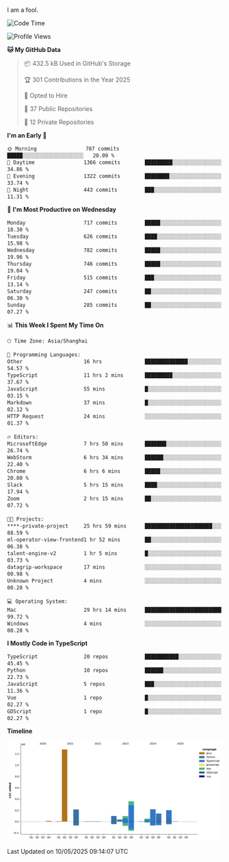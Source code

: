 I am a fool.

<!--START_SECTION:waka-->
![Code Time](http://img.shields.io/badge/Code%20Time-2%2C994%20hrs%2044%20mins-blue)

![Profile Views](http://img.shields.io/badge/Profile%20Views-2-blue)

**🐱 My GitHub Data** 

> 📦 432.5 kB Used in GitHub's Storage 
 > 
> 🏆 301 Contributions in the Year 2025
 > 
> 💼 Opted to Hire
 > 
> 📜 37 Public Repositories 
 > 
> 🔑 12 Private Repositories 
 > 
**I'm an Early 🐤** 

```text
🌞 Morning                787 commits         █████░░░░░░░░░░░░░░░░░░░░   20.09 % 
🌆 Daytime                1366 commits        █████████░░░░░░░░░░░░░░░░   34.86 % 
🌃 Evening                1322 commits        ████████░░░░░░░░░░░░░░░░░   33.74 % 
🌙 Night                  443 commits         ███░░░░░░░░░░░░░░░░░░░░░░   11.31 % 
```
📅 **I'm Most Productive on Wednesday** 

```text
Monday                   717 commits         █████░░░░░░░░░░░░░░░░░░░░   18.30 % 
Tuesday                  626 commits         ████░░░░░░░░░░░░░░░░░░░░░   15.98 % 
Wednesday                782 commits         █████░░░░░░░░░░░░░░░░░░░░   19.96 % 
Thursday                 746 commits         █████░░░░░░░░░░░░░░░░░░░░   19.04 % 
Friday                   515 commits         ███░░░░░░░░░░░░░░░░░░░░░░   13.14 % 
Saturday                 247 commits         ██░░░░░░░░░░░░░░░░░░░░░░░   06.30 % 
Sunday                   285 commits         ██░░░░░░░░░░░░░░░░░░░░░░░   07.27 % 
```


📊 **This Week I Spent My Time On** 

```text
🕑︎ Time Zone: Asia/Shanghai

💬 Programming Languages: 
Other                    16 hrs              ██████████████░░░░░░░░░░░   54.57 % 
TypeScript               11 hrs 2 mins       █████████░░░░░░░░░░░░░░░░   37.67 % 
JavaScript               55 mins             █░░░░░░░░░░░░░░░░░░░░░░░░   03.15 % 
Markdown                 37 mins             █░░░░░░░░░░░░░░░░░░░░░░░░   02.12 % 
HTTP Request             24 mins             ░░░░░░░░░░░░░░░░░░░░░░░░░   01.37 % 

🔥 Editors: 
MicrosoftEdge            7 hrs 50 mins       ███████░░░░░░░░░░░░░░░░░░   26.74 % 
WebStorm                 6 hrs 34 mins       ██████░░░░░░░░░░░░░░░░░░░   22.40 % 
Chrome                   6 hrs 6 mins        █████░░░░░░░░░░░░░░░░░░░░   20.80 % 
Slack                    5 hrs 15 mins       ████░░░░░░░░░░░░░░░░░░░░░   17.94 % 
Zoom                     2 hrs 15 mins       ██░░░░░░░░░░░░░░░░░░░░░░░   07.72 % 

🐱‍💻 Projects: 
****-private-project     25 hrs 59 mins      ██████████████████████░░░   88.59 % 
ml-operator-view-frontend1 hr 52 mins        ██░░░░░░░░░░░░░░░░░░░░░░░   06.38 % 
talent-engine-v2         1 hr 5 mins         █░░░░░░░░░░░░░░░░░░░░░░░░   03.73 % 
datagrip-workspace       17 mins             ░░░░░░░░░░░░░░░░░░░░░░░░░   00.98 % 
Unknown Project          4 mins              ░░░░░░░░░░░░░░░░░░░░░░░░░   00.28 % 

💻 Operating System: 
Mac                      29 hrs 14 mins      █████████████████████████   99.72 % 
Windows                  4 mins              ░░░░░░░░░░░░░░░░░░░░░░░░░   00.28 % 
```

**I Mostly Code in TypeScript** 

```text
TypeScript               20 repos            ███████████░░░░░░░░░░░░░░   45.45 % 
Python                   10 repos            ██████░░░░░░░░░░░░░░░░░░░   22.73 % 
JavaScript               5 repos             ███░░░░░░░░░░░░░░░░░░░░░░   11.36 % 
Vue                      1 repo              █░░░░░░░░░░░░░░░░░░░░░░░░   02.27 % 
GDScript                 1 repo              █░░░░░░░░░░░░░░░░░░░░░░░░   02.27 % 
```



**Timeline**

![Lines of Code chart](https://raw.githubusercontent.com/VeejaLiu/VeejaLiu/master/assets/bar_graph.png)


 Last Updated on 10/05/2025 09:14:07 UTC
<!--END_SECTION:waka-->
